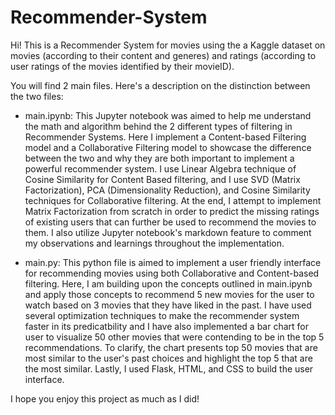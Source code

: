 # Recommender-System

Hi! This is a Recommender System for movies using the a Kaggle dataset on movies (according to their content and generes) and ratings (according to user ratings of the movies identified by their movieID).

You will find 2 main files. Here's a description on the distinction between the two files:

- main.ipynb: This Jupyter notebook was aimed to help me understand the math and algorithm behind the 2 different types of filtering in Recommender Systems. Here I implement a Content-based Filtering model and a Collaborative Filtering model to showcase the difference between the two and why they are both important to implement a powerful recommender system. I use Linear Algebra technique of Cosine Similarity for Content Based filtering, and I use SVD (Matrix Factorization), PCA (Dimensionality Reduction), and Cosine Similarity techniques for Collaborative filtering. At the end, I attempt to implement Matrix Factorization from scratch in order to predict the missing ratings of existing users that can further be used to recommend the movies to them. I also utilize Jupyter notebook's markdown feature to comment my observations and learnings throughout the implementation.

- main.py: This python file is aimed to implement a user friendly interface for recommending movies using both Collaborative and Content-based filtering. Here, I am building upon the concepts outlined in main.ipynb and apply those concepts to recommend 5 new movies for the user to watch based on 3 movies that they have liked in the past. I have used several optimization techniques to make the recommender system faster in its predicatbility and I have also implemented a bar chart for user to visualize 50 other movies that were contending to be in the top 5 recommendations. To clarify, the chart presents top 50 movies that are most similar to the user's past choices and highlight the top 5 that are the most similar. Lastly, I used Flask, HTML, and CSS to build the user interface.

I hope you enjoy this project as much as I did!
